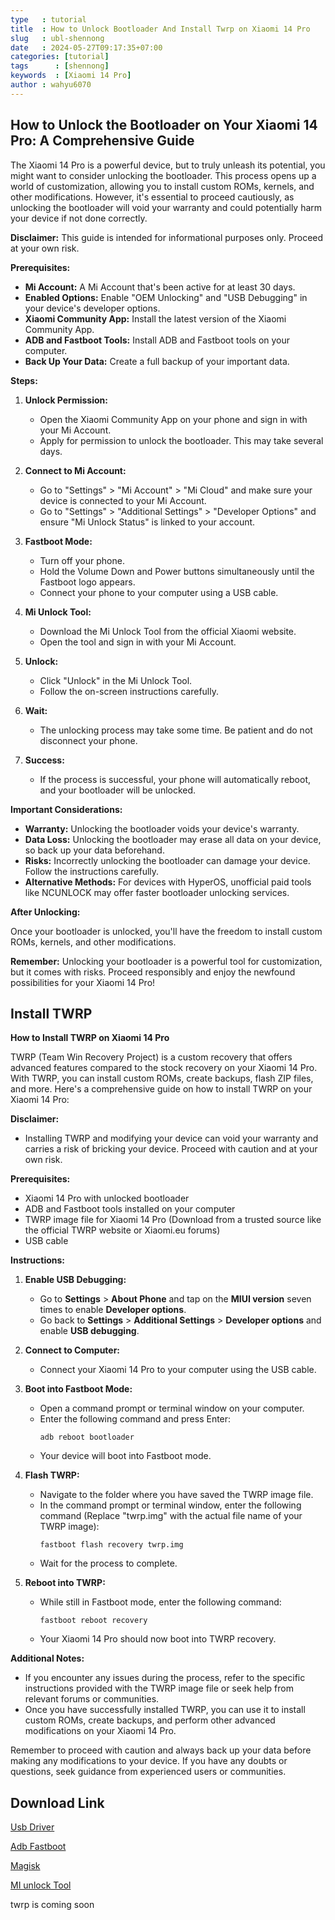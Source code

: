 ```yaml
---
type   : tutorial
title  : How to Unlock Bootloader And Install Twrp on Xiaomi 14 Pro
slug   : ubl-shennong
date   : 2024-05-27T09:17:35+07:00
categories: [tutorial]
tags      : [shennong]
keywords  : [Xiaomi 14 Pro]
author : wahyu6070
---
```



## How to Unlock the Bootloader on Your Xiaomi 14 Pro: A Comprehensive Guide

The Xiaomi 14 Pro is a powerful device, but to truly unleash its potential, you might want to consider unlocking the bootloader. This process opens up a world of customization, allowing you to install custom ROMs, kernels, and other modifications. However, it's essential to proceed cautiously, as unlocking the bootloader will void your warranty and could potentially harm your device if not done correctly.

**Disclaimer:** This guide is intended for informational purposes only. Proceed at your own risk.

**Prerequisites:**

* **Mi Account:** A Mi Account that's been active for at least 30 days.
* **Enabled Options:** Enable "OEM Unlocking" and "USB Debugging" in your device's developer options.
* **Xiaomi Community App:** Install the latest version of the Xiaomi Community App.
* **ADB and Fastboot Tools:** Install ADB and Fastboot tools on your computer.
* **Back Up Your Data:** Create a full backup of your important data.

**Steps:**

1. **Unlock Permission:**
    * Open the Xiaomi Community App on your phone and sign in with your Mi Account.
    * Apply for permission to unlock the bootloader. This may take several days.

2. **Connect to Mi Account:**
    * Go to "Settings" > "Mi Account" > "Mi Cloud" and make sure your device is connected to your Mi Account.
    * Go to "Settings" > "Additional Settings" > "Developer Options" and ensure "Mi Unlock Status" is linked to your account.

3. **Fastboot Mode:**
    * Turn off your phone.
    * Hold the Volume Down and Power buttons simultaneously until the Fastboot logo appears.
    * Connect your phone to your computer using a USB cable.

4. **Mi Unlock Tool:**
    * Download the Mi Unlock Tool from the official Xiaomi website.
    * Open the tool and sign in with your Mi Account.

5. **Unlock:**
    * Click "Unlock" in the Mi Unlock Tool.
    * Follow the on-screen instructions carefully.

6. **Wait:**
    * The unlocking process may take some time. Be patient and do not disconnect your phone.

7. **Success:**
    * If the process is successful, your phone will automatically reboot, and your bootloader will be unlocked.

**Important Considerations:**

* **Warranty:** Unlocking the bootloader voids your device's warranty.
* **Data Loss:** Unlocking the bootloader may erase all data on your device, so back up your data beforehand.
* **Risks:** Incorrectly unlocking the bootloader can damage your device. Follow the instructions carefully.
* **Alternative Methods:** For devices with HyperOS, unofficial paid tools like NCUNLOCK may offer faster bootloader unlocking services.

**After Unlocking:**

Once your bootloader is unlocked, you'll have the freedom to install custom ROMs, kernels, and other modifications. 

**Remember:** Unlocking your bootloader is a powerful tool for customization, but it comes with risks. Proceed responsibly and enjoy the newfound possibilities for your Xiaomi 14 Pro!

## Install TWRP
**How to Install TWRP on Xiaomi 14 Pro**

TWRP (Team Win Recovery Project) is a custom recovery that offers advanced features compared to the stock recovery on your Xiaomi 14 Pro. With TWRP, you can install custom ROMs, create backups, flash ZIP files, and more. Here's a comprehensive guide on how to install TWRP on your Xiaomi 14 Pro:

**Disclaimer:**

* Installing TWRP and modifying your device can void your warranty and carries a risk of bricking your device. Proceed with caution and at your own risk.

**Prerequisites:**

* Xiaomi 14 Pro with unlocked bootloader
* ADB and Fastboot tools installed on your computer
* TWRP image file for Xiaomi 14 Pro (Download from a trusted source like the official TWRP website or Xiaomi.eu forums)
* USB cable

**Instructions:**

1. **Enable USB Debugging:**
   * Go to **Settings** > **About Phone** and tap on the **MIUI version** seven times to enable **Developer options**.
   * Go back to **Settings** > **Additional Settings** > **Developer options** and enable **USB debugging**.

2. **Connect to Computer:**
   * Connect your Xiaomi 14 Pro to your computer using the USB cable.

3. **Boot into Fastboot Mode:**
   * Open a command prompt or terminal window on your computer.
   * Enter the following command and press Enter:
     ```
     adb reboot bootloader
     ```
   * Your device will boot into Fastboot mode.

4. **Flash TWRP:**
   * Navigate to the folder where you have saved the TWRP image file.
   * In the command prompt or terminal window, enter the following command (Replace "twrp.img" with the actual file name of your TWRP image):
     ```
     fastboot flash recovery twrp.img
     ```
   * Wait for the process to complete.

5. **Reboot into TWRP:**
   * While still in Fastboot mode, enter the following command:
     ```
     fastboot reboot recovery
     ```
   * Your Xiaomi 14 Pro should now boot into TWRP recovery.

**Additional Notes:**

* If you encounter any issues during the process, refer to the specific instructions provided with the TWRP image file or seek help from relevant forums or communities.
* Once you have successfully installed TWRP, you can use it to install custom ROMs, create backups, and perform other advanced modifications on your Xiaomi 14 Pro.

Remember to proceed with caution and always back up your data before making any modifications to your device. If you have any doubts or questions, seek guidance from experienced users or communities.


## Download Link

[Usb Driver](https://sourceforge.net/projects/wahyu6070-project-android/files/Tools/surya/PdaNetA4199.zip/download)

[Adb Fastboot](https://sourceforge.net/projects/wahyu6070-project-android/files/Tools/surya/adb-setup-1.4.3.zip/download)

[Magisk](https://github.com/topjohnwu/Magisk/releases/latest)

[MI unlock Tool](https://en.miui.com/unlock/download_en.html)

twrp is coming soon

